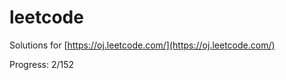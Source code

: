 leetcode
========

Solutions for [https://oj.leetcode.com/](https://oj.leetcode.com/)

Progress: 2/152
